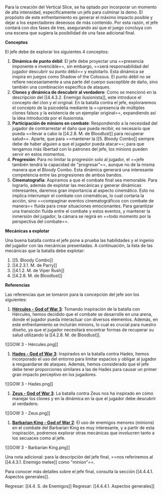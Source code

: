 
Para la creación del Vertical Slice, se ha optado por incorporar un momento de alta intensidad, específicamente un jefe para culminar la demo. El propósito de este enfrentamiento es generar el máximo impacto posible y dejar a los espectadores deseosos de más contenido. Por esta razón, el jefe contará con dos fases de tres, asegurando así que el juego concluya con una escena que sugiera la posibilidad de una fase adicional final.

**Conceptos** 

El jefe debe de explorar los siguientes 4 conceptos:

1. **Dinámica de punto débil**: El jefe debe proyectar una ==presencia imponente e invencible==, sin embargo, ==será responsabilidad del jugador descubrir su punto débil== y explotarlo. Esta dinámica se inspira en juegos como Shadow of the Colossus. El punto débil no se refiere necesariamente a una parte del cuerpo susceptible de daño, sino también una combinación específica de ataques.
2. **Clones y dinámica de descubrir al verdadero**: Como se mencionó en la descripción del [[4.4.3.2. Enemigo ilusionista]], este introduce el concepto del clon y el original. En la batalla contra el jefe, exploraremos el concepto de la psicodelia mediante la ==presencia de múltiples clones falsos y la existencia de un ejemplar original==, expandiendo así la idea introducida por el ilusionista.
3. **Participación de minions en combate**: Respondiendo a la necesidad del jugador de contrarrestar el daño que pueda recibir, es necesario que pueda ==llevar a cabo la [[4.2.8. M. de Bloodlust]] para recuperar salud==. Aparte, que para ==mantener la [[5. Bloody Combo]] siempre debe de haber alguien a que el jugador pueda atacar==; para que tengamos más libertad con lo patrones del jefe, los minions pueden servir en estos momentos.
4. **Progresión**: Para no limitar la progresión solo al jugador, el ==jefe también tendrá la capacidad de "progresar"==, aunque no de la misma manera que el Bloody Combo. Esta dinámica generará una interesante competencia entre las progresiones de ambos bandos.
5. **Cinematografía**: Aspiramos a que el combate final sea memorable. Para lograrlo, además de explotar las mecánicas y generar dinámicas interesantes, daremos gran importancia al aspecto cinemático. Esto no implica interrumpir el combate con cinemáticas, lo cual cortaría la acción, sino ==compaginar eventos cinematográficos con combate de manera== fluida para crear situaciones emocionantes. Para garantizar una transición fluida entre el combate y estos eventos, y mantener la inmersión del jugador, la cámara se regirá en ==todo momento por la perspectiva del combate==.

**Mecánicas a explotar**

Una buena batalla contra el jefe pone a prueba las habilidades y el ingenio del jugador con las mecánicas presentadas. A continuación, la lista de las mecánicas que la batalla debe explotar:

1. [[5. Bloody Combo]]
2. [[4.2.3.1. M. de Parry]]
3. [[4.1.2. M. de Viper Rush]]
4. [[4.2.8. M. de Bloodlust]]

**Referencias**

Las referencias que se tomaron para la concepción del jefe son los siguientes:

1. **[Hércules - God of War 3](https://youtu.be/h0ME1F8xt5E?si=saPLGved3Z95-GJ_&t=2820)**: Tomando inspiración de la batalla con Hércules, hemos decidido que el combate se desarrolle en una arena, donde el jugador pueda interactuar con diversos elementos. Además, en este enfrentamiento se incluirán minions, lo cual es crucial para nuestro diseño, ya que el jugador necesitará encontrar formas de recuperar su salud utilizando la [[4.2.8. M. de Bloodlust]].

![[GOW 3 - Hércules.png]]

1. **[Hades - God of War 3](https://youtu.be/h0ME1F8xt5E?si=KaC5oWg39sWBj3lw&t=1110)**: Inspirados en la batalla contra Hades, hemos incorporado el uso del entorno para limitar espacios y obligar al jugador a resguardarse de ataques. Además, hemos considerado que el jefe debe tener proporciones similares a las de Hades para causar un primer gran impacto perceptivo en los jugadores.

![[GOW 3 - Hades.png]]

1. **[Zeus - God of War 3](https://youtu.be/h0ME1F8xt5E?si=P7AtrROyRGI3cvrq&t=5218)**: La batalla contra Zeus nos ha inspirado en cómo manejar los clones y en la dinámica en la que el jugador debe descubrir al verdadero.

![[GOW 3 - Zeus.png]]

1. **[Barbarian King - God of War 2](https://youtu.be/4vkG25xacPI?si=4MsaAjc6dlcSReC5&t=1560)**: El uso de enemigos menores (minions) en el combate del Barbarian King es muy interesante, y a partir de esta inspiración, podremos explorar otras mecánicas que involucren tanto a los secuaces como al jefe.

![[GOW 3 - Barbarian King.png]]

Una nota adicional: para la descripción del jefe final, ==nos referiremos al [[4.4.3.1. Enemigo melee]] como "minion"==.

Para conocer más detalles sobre el jefe final, consulta la sección [[4.4.4.1. Aspectos generales]].


Regresar: [[4.4. S. de Enemigos]]
Regresar: [[4.4.4.1. Aspectos generales]]